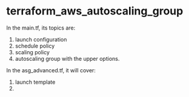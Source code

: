 # terraform_aws_autoscaling_group
In the main.tf, its topics are:
  1. launch configuration
  2. schedule policy
  3. scaling policy
  4. autoscaling group with the upper options.

In the asg_advanced.tf, it will cover:
  1. launch template
  2. 
